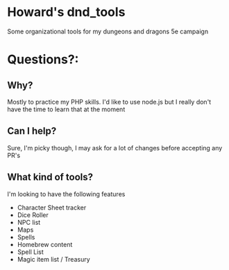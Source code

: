 # Howard's dnd_tools
Some organizational tools for my dungeons and dragons 5e campaign

# Questions?:

## Why?
Mostly to practice my PHP skills. I'd like to use node.js but I really don't have the time to learn that at the moment

## Can I help?
Sure, I'm picky though, I may ask for a lot of changes before accepting any PR's

## What kind of tools?
I'm looking to have the following features
 - Character Sheet tracker
 - Dice Roller
 - NPC list
 - Maps
 - Spells
 - Homebrew content
 - Spell List
 - Magic item list / Treasury

